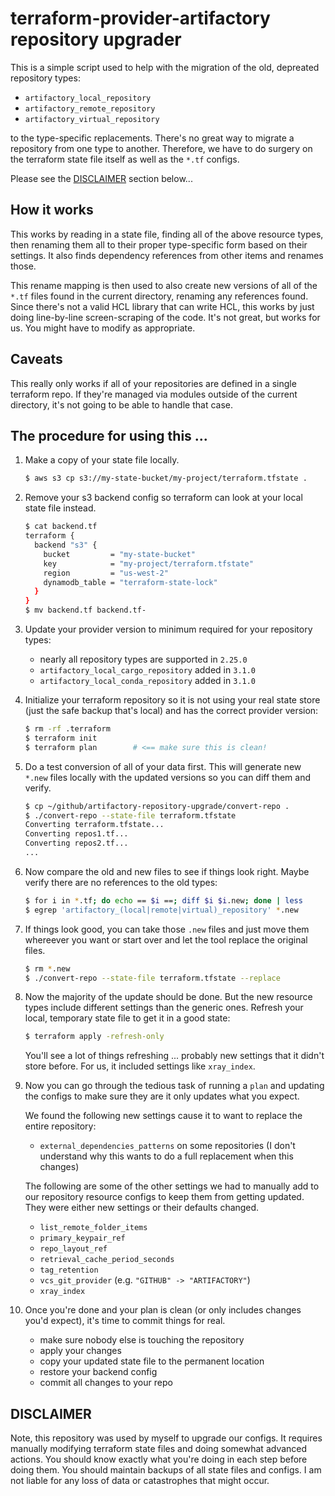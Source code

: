 # terraform-provider-artifactory repository upgrader

This is a simple script used to help with the migration of the old,
depreated repository types:

  - `artifactory_local_repository`
  - `artifactory_remote_repository`
  - `artifactory_virtual_repository`

to the type-specific replacements.  There's no great way to migrate a
repository from one type to another.  Therefore, we have to do surgery on
the terraform state file itself as well as the `*.tf` configs.

Please see the [DISCLAIMER](#DISCLAIMER) section below...

## How it works

This works by reading in a state file, finding all of the above resource
types, then renaming them all to their proper type-specific form based on
their settings.  It also finds dependency references from other items and
renames those.

This rename mapping is then used to also create new versions of all of the
`*.tf` files found in the current directory, renaming any references
found.  Since there's not a valid HCL library that can write HCL, this
works by just doing line-by-line screen-scraping of the code.  It's not
great, but works for us.  You might have to modify as appropriate.

## Caveats

This really only works if all of your repositories are defined in a single
terraform repo.  If they're managed via modules outside of the current
directory, it's not going to be able to handle that case.

## The procedure for using this ...

1. Make a copy of your state file locally.

    ```sh
    $ aws s3 cp s3://my-state-bucket/my-project/terraform.tfstate .
    ```

2. Remove your s3 backend config so terraform can look at your local state
   file instead.

    ```sh
    $ cat backend.tf
    terraform {
      backend "s3" {
        bucket         = "my-state-bucket"
        key            = "my-project/terraform.tfstate"
        region         = "us-west-2"
        dynamodb_table = "terraform-state-lock"
      }
    }
    $ mv backend.tf backend.tf-
    ```

3. Update your provider version to minimum required for your repository
   types:

   * nearly all repository types are supported in `2.25.0`
   * `artifactory_local_cargo_repository` added in `3.1.0`
   * `artifactory_local_conda_repository` added in `3.1.0`

4. Initialize your terraform repository so it is not using your real state
   store (just the safe backup that's local) and has the correct provider
   version:

    ```sh
    $ rm -rf .terraform
    $ terraform init
    $ terraform plan        # <== make sure this is clean!
    ```

5. Do a test conversion of all of your data first.  This will generate new
   `*.new` files locally with the updated versions so you can diff them
   and verify.

    ```sh
    $ cp ~/github/artifactory-repository-upgrade/convert-repo .
    $ ./convert-repo --state-file terraform.tfstate
    Converting terraform.tfstate...
    Converting repos1.tf...
    Converting repos2.tf...
    ...
    ```

6. Now compare the old and new files to see if things look right.  Maybe
   verify there are no references to the old types:

    ```sh
    $ for i in *.tf; do echo == $i ==; diff $i $i.new; done | less
    $ egrep 'artifactory_(local|remote|virtual)_repository' *.new
    ```

7. If things look good, you can take those `.new` files and just move
   them whereever you want or start over and let the tool replace the
   original files.

    ```sh
    $ rm *.new
    $ ./convert-repo --state-file terraform.tfstate --replace
    ```

8. Now the majority of the update should be done.  But the new resource
   types include different settings than the generic ones.  Refresh your
   local, temporary state file to get it in a good state:

    ```sh
    $ terraform apply -refresh-only
    ```

   You'll see a lot of things refreshing ... probably new settings that it
   didn't store before.  For us, it included settings like `xray_index`.

9. Now you can go through the tedious task of running a `plan` and updating
   the configs to make sure they are it only updates what you expect.

   We found the following new settings cause it to want to replace the
   entire repository:

   * `external_dependencies_patterns` on some repositories (I don't
     understand why this wants to do a full replacement when this changes)

   The following are some of the other settings we had to manually add
   to our repository resource configs to keep them from getting updated.
   They were either new settings or their defaults changed.

   * `list_remote_folder_items`
   * `primary_keypair_ref`
   * `repo_layout_ref`
   * `retrieval_cache_period_seconds`
   * `tag_retention`
   * `vcs_git_provider` (e.g. `"GITHUB" -> "ARTIFACTORY"`)
   * `xray_index`

10. Once you're done and your plan is clean (or only includes changes
    you'd expect), it's time to commit things for real.

    * make sure nobody else is touching the repository
    * apply your changes
    * copy your updated state file to the permanent location
    * restore your backend config
    * commit all changes to your repo

## DISCLAIMER

Note, this repository was used by myself to upgrade our configs.  It
requires manually modifying terraform state files and doing somewhat
advanced actions.  You should know exactly what you're doing in each step
before doing them.  You should maintain backups of all state files and
configs.  I am not liable for any loss of data or catastrophes that might
occur.

